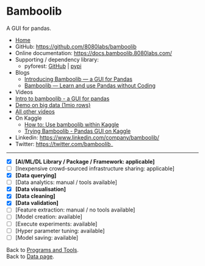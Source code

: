 # Bamboolib

A GUI for pandas.

- [Home](https://bamboolib.com/)
- GitHub: https://github.com/8080labs/bamboolib
- Online documentation: https://docs.bamboolib.8080labs.com/
- Supporting / dependency library:
  - pyforest: [GitHub](https://github.com/8080labs/pyforest) | [pypi](https://pypi.org/project/pyforest/)
- Blogs
  - [Introducing Bamboolib — a GUI for Pandas](https://towardsdatascience.com/introducing-bamboolib-a-gui-for-pandas-4f6c091089e3)
  - [Bamboolib — Learn and use Pandas without Coding](https://towardsdatascience.com/bamboolib-learn-and-use-pandas-without-coding-23a7d3a94e1b)
- Videos
 - [Intro to bamboolib - a GUI for pandas](https://www.youtube.com/watch?v=5UR1v3uxqW4&feature=share)
 - [Demo on big data (1mio rows)](https://www.youtube.com/watch?v=r59Q19oCMr8)
 - [All other videos](https://www.youtube.com/channel/UCQLqkDYCGnqczni1IWyAYvA/videos?view=0&sort=da&flow=grid)
- On Kaggle
  - [How to: Use bamboolib within Kaggle](https://docs.bamboolib.8080labs.com/how-tos/use-bamboolib-within-kaggle)
  - [Trying Bamboolib - Pandas GUI on Kaggle ](https://www.kaggle.com/nulldata/trying-bamboolib-pandas-gui-on-kaggle)
- Linkedin: https://www.linkedin.com/company/bamboolib/
- Twitter: https://twitter.com/bamboolib_
---

- [x] **[AI/ML/DL Library / Package / Framework: applicable]**
- [ ] [Inexpensive crowd-sourced infrastructure sharing: applicable]
- [x] **[Data querying]**
- [ ] [Data analytics: manual / tools available] 
- [x] **[Data visualisation]**
- [x] **[Data cleaning]**
- [x] **[Data validation]**
- [ ] [Feature extraction: manual / no tools available] 
- [ ] [Model creation: available] 
- [ ] [Execute experiments: available]
- [ ] [Hyper parameter tuning: available] 
- [ ] [Model saving: available]

Back to [Programs and Tools](./programs-and-tools.md#programs-and-tools). <br/>
Back to [Data page](./README.md#data).
